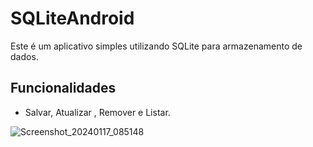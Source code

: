 # SQLiteAndroid

Este é um aplicativo simples utilizando SQLite para armazenamento de dados.

## Funcionalidades

- Salvar, Atualizar , Remover e Listar.


![Screenshot_20240117_085148](https://github.com/felipe-matos/SQLiteAndroid/assets/70587403/9703cedf-1011-4ebf-b9b4-9f0ce1481ae4)
